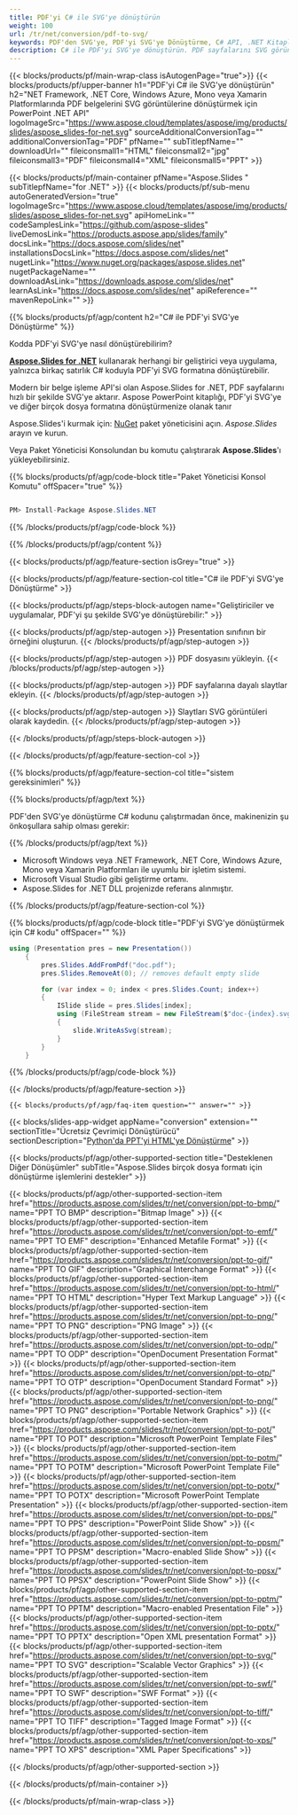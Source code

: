 ```yaml
---
title: PDF'yi C# ile SVG'ye dönüştürün
weight: 100
url: /tr/net/conversion/pdf-to-svg/ 
keywords: PDF'den SVG'ye, PDF'yi SVG'ye Dönüştürme, C# API, .NET Kitaplığı, PDF, SVG
description: C# ile PDF'yi SVG'ye dönüştürün. PDF sayfalarını SVG görüntülerine dönüştürmek için .NET kitaplık API'sini kullanın
---
```


{{< blocks/products/pf/main-wrap-class isAutogenPage="true">}}
{{< blocks/products/pf/upper-banner h1="PDF'yi C# ile SVG'ye dönüştürün" h2="NET Framework, .NET Core, Windows Azure, Mono veya Xamarin Platformlarında PDF belgelerini SVG görüntülerine dönüştürmek için PowerPoint .NET API" logoImageSrc="https://www.aspose.cloud/templates/aspose/img/products/slides/aspose_slides-for-net.svg" sourceAdditionalConversionTag="" additionalConversionTag="PDF" pfName="" subTitlepfName="" downloadUrl="" fileiconsmall1="HTML" fileiconsmall2="jpg" fileiconsmall3="PDF" fileiconsmall4="XML" fileiconsmall5="PPT" >}}

{{< blocks/products/pf/main-container pfName="Aspose.Slides " subTitlepfName="for .NET" >}}
{{< blocks/products/pf/sub-menu autoGeneratedVersion="true" logoImageSrc="https://www.aspose.cloud/templates/aspose/img/products/slides/aspose_slides-for-net.svg" apiHomeLink="" codeSamplesLink="https://github.com/aspose-slides" liveDemosLink="https://products.aspose.app/slides/family" docsLink="https://docs.aspose.com/slides/net" installationsDocsLink="https://docs.aspose.com/slides/net" nugetLink="https://www.nuget.org/packages/aspose.slides.net" nugetPackageName="" downloadAsLink="https://downloads.aspose.com/slides/net" learnAsLink="https://docs.aspose.com/slides/net" apiReference="" mavenRepoLink="" >}}


{{% blocks/products/pf/agp/content h2="C# ile PDF'yi SVG'ye Dönüştürme" %}}

Kodda PDF'yi SVG'ye nasıl dönüştürebilirim?

[**Aspose.Slides for .NET**](https://products.aspose.com/slides/tr/net/) kullanarak herhangi bir geliştirici veya uygulama, yalnızca birkaç satırlık C# koduyla PDF'yi SVG formatına dönüştürebilir.

Modern bir belge işleme API'si olan Aspose.Slides for .NET, PDF sayfalarını hızlı bir şekilde SVG'ye aktarır. Aspose PowerPoint kitaplığı, PDF'yi SVG'ye ve diğer birçok dosya formatına dönüştürmenize olanak tanır

Aspose.Slides'i kurmak için: [NuGet](https://www.nuget.org/packages/aspose.slides.net) paket yöneticisini açın. *Aspose.Slides* arayın ve kurun.
 
Veya Paket Yöneticisi Konsolundan bu komutu çalıştırarak **Aspose.Slides**'ı yükleyebilirsiniz.

{{% blocks/products/pf/agp/code-block title="Paket Yöneticisi Konsol Komutu" offSpacer="true" %}}

```cs

PM> Install-Package Aspose.Slides.NET

```

{{% /blocks/products/pf/agp/code-block %}}

{{% /blocks/products/pf/agp/content %}}

{{< blocks/products/pf/agp/feature-section isGrey="true" >}}


{{< blocks/products/pf/agp/feature-section-col title="C# ile PDF'yi SVG'ye Dönüştürme" >}}

{{< blocks/products/pf/agp/steps-block-autogen name="Geliştiriciler ve uygulamalar, PDF'yi şu şekilde SVG'ye dönüştürebilir:" >}}

{{< blocks/products/pf/agp/step-autogen >}}
Presentation sınıfının bir örneğini oluşturun.
{{< /blocks/products/pf/agp/step-autogen >}}

{{< blocks/products/pf/agp/step-autogen >}}
PDF dosyasını yükleyin.
{{< /blocks/products/pf/agp/step-autogen >}}

{{< blocks/products/pf/agp/step-autogen >}}
PDF sayfalarına dayalı slaytlar ekleyin.
{{< /blocks/products/pf/agp/step-autogen >}}

{{< blocks/products/pf/agp/step-autogen >}}
Slaytları SVG görüntüleri olarak kaydedin.
{{< /blocks/products/pf/agp/step-autogen >}}

{{< /blocks/products/pf/agp/steps-block-autogen >}}

{{< /blocks/products/pf/agp/feature-section-col >}}

{{% blocks/products/pf/agp/feature-section-col title="sistem gereksinimleri" %}}

{{% blocks/products/pf/agp/text %}}

 PDF'den SVG'ye dönüştürme C# kodunu çalıştırmadan önce, makinenizin şu önkoşullara sahip olması gerekir:

{{% /blocks/products/pf/agp/text %}}

- Microsoft Windows veya .NET Framework, .NET Core, Windows Azure, Mono veya Xamarin Platformları ile uyumlu bir işletim sistemi.
- Microsoft Visual Studio gibi geliştirme ortamı.
- Aspose.Slides for .NET DLL projenizde referans alınmıştır.

{{% /blocks/products/pf/agp/feature-section-col %}}

{{% blocks/products/pf/agp/code-block title="PDF'yi SVG'ye dönüştürmek için C# kodu" offSpacer="" %}}

```cs
using (Presentation pres = new Presentation())
    {
        pres.Slides.AddFromPdf("doc.pdf");
        pres.Slides.RemoveAt(0); // removes default empty slide

        for (var index = 0; index < pres.Slides.Count; index++)
        {
            ISlide slide = pres.Slides[index];
            using (FileStream stream = new FileStream($"doc-{index}.svg", FileMode.Create, FileAccess.Write))
            {
                slide.WriteAsSvg(stream);
            }
        }
    }
```

{{% /blocks/products/pf/agp/code-block %}}

{{< /blocks/products/pf/agp/feature-section >}}

    {{< blocks/products/pf/agp/faq-item question="" answer="" >}}
 

{{< blocks/slides-app-widget  appName="conversion" extension="" sectionTitle="Ücretsiz Çevrimiçi Dönüştürücü" sectionDescription="[Python'da PPT'yi HTML'ye Dönüştürme](https://products.aspose.com/slides/tr/python-net/conversion/ppt-to-html/)" >}}

<!-- aboutfile Starts -->

<!-- aboutfile Ends -->
    
{{< blocks/products/pf/agp/other-supported-section title="Desteklenen Diğer Dönüşümler" subTitle="Aspose.Slides birçok dosya formatı için dönüştürme işlemlerini destekler" >}}

{{< blocks/products/pf/agp/other-supported-section-item href="https://products.aspose.com/slides/tr/net/conversion/ppt-to-bmp/" name="PPT TO BMP" description="Bitmap Image" >}}
{{< blocks/products/pf/agp/other-supported-section-item href="https://products.aspose.com/slides/tr/net/conversion/ppt-to-emf/" name="PPT TO EMF" description="Enhanced Metafile Format" >}}
{{< blocks/products/pf/agp/other-supported-section-item href="https://products.aspose.com/slides/tr/net/conversion/ppt-to-gif/" name="PPT TO GIF" description="Graphical Interchange Format" >}}
{{< blocks/products/pf/agp/other-supported-section-item href="https://products.aspose.com/slides/tr/net/conversion/ppt-to-html/" name="PPT TO HTML" description="Hyper Text Markup Language" >}}
{{< blocks/products/pf/agp/other-supported-section-item href="https://products.aspose.com/slides/tr/net/conversion/ppt-to-png/" name="PPT TO PNG" description="PNG Image" >}}
{{< blocks/products/pf/agp/other-supported-section-item href="https://products.aspose.com/slides/tr/net/conversion/ppt-to-odp/" name="PPT TO ODP" description="OpenDocument Presentation Format" >}}
{{< blocks/products/pf/agp/other-supported-section-item href="https://products.aspose.com/slides/tr/net/conversion/ppt-to-otp/" name="PPT TO OTP" description="OpenDocument Standard Format" >}}
{{< blocks/products/pf/agp/other-supported-section-item href="https://products.aspose.com/slides/tr/net/conversion/ppt-to-png/" name="PPT TO PNG" description="Portable Network Graphics" >}}
{{< blocks/products/pf/agp/other-supported-section-item href="https://products.aspose.com/slides/tr/net/conversion/ppt-to-pot/" name="PPT TO POT" description="Microsoft PowerPoint Template Files" >}}
{{< blocks/products/pf/agp/other-supported-section-item href="https://products.aspose.com/slides/tr/net/conversion/ppt-to-potm/" name="PPT TO POTM" description="Microsoft PowerPoint Template File" >}}
{{< blocks/products/pf/agp/other-supported-section-item href="https://products.aspose.com/slides/tr/net/conversion/ppt-to-potx/" name="PPT TO POTX" description="Microsoft PowerPoint Template Presentation" >}}
{{< blocks/products/pf/agp/other-supported-section-item href="https://products.aspose.com/slides/tr/net/conversion/ppt-to-pps/" name="PPT TO PPS" description="PowerPoint Slide Show" >}}
{{< blocks/products/pf/agp/other-supported-section-item href="https://products.aspose.com/slides/tr/net/conversion/ppt-to-ppsm/" name="PPT TO PPSM" description="Macro-enabled Slide Show" >}}
{{< blocks/products/pf/agp/other-supported-section-item href="https://products.aspose.com/slides/tr/net/conversion/ppt-to-ppsx/" name="PPT TO PPSX" description="PowerPoint Slide Show" >}}
{{< blocks/products/pf/agp/other-supported-section-item href="https://products.aspose.com/slides/tr/net/conversion/ppt-to-pptm/" name="PPT TO PPTM" description="Macro-enabled Presentation File" >}}
{{< blocks/products/pf/agp/other-supported-section-item href="https://products.aspose.com/slides/tr/net/conversion/ppt-to-pptx/" name="PPT TO PPTX" description="Open XML presentation Format" >}}
{{< blocks/products/pf/agp/other-supported-section-item href="https://products.aspose.com/slides/tr/net/conversion/ppt-to-svg/" name="PPT TO SVG" description="Scalable Vector Graphics" >}}
{{< blocks/products/pf/agp/other-supported-section-item href="https://products.aspose.com/slides/tr/net/conversion/ppt-to-swf/" name="PPT TO SWF" description="SWF Format" >}}
{{< blocks/products/pf/agp/other-supported-section-item href="https://products.aspose.com/slides/tr/net/conversion/ppt-to-tiff/" name="PPT TO TIFF" description="Tagged Image Format" >}}
{{< blocks/products/pf/agp/other-supported-section-item href="https://products.aspose.com/slides/tr/net/conversion/ppt-to-xps/" name="PPT TO XPS" description="XML Paper Specifications" >}}

{{< /blocks/products/pf/agp/other-supported-section >}}

{{< /blocks/products/pf/main-container >}}
    
{{< /blocks/products/pf/main-wrap-class >}}